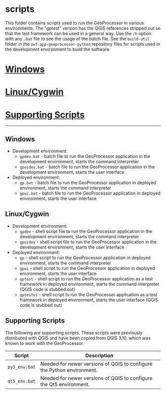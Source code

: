 # scripts #

This folder contains scripts used to run the GeoProcessor in various environments.
The "gptest" version has the QGIS references stripped out so that the test framework can be used in a general way.
Use the `/h` option with any `.bat` file to see the usage of the batch file.
See the `build-util` folder in the `owf-app-geoprocessor-python` repository files
for scripts used in the development environment to build the software.

#   [Windows](#windows)
#   [Linux/Cygwin](#linuxcygwin)
#   [Supporting Scripts](#supporting-scripts)

------

## Windows ##

+ Development environment:
    +   `gpdev.bat` - batch file to run the GeoProcessor application in the development environment,
        starts the command interpreter
    +   `gpuidev.bat` - batch file to run the GeoProcessor application in the development environment,
        starts the user interface
+ Deployed environment:
    -   `gp.bat` - batch file to run the GeoProcessor application in deployed environment,
        starts the command interpreter
    +   `gpui.bat` - batch file to run the GeoProcessor application in deployed environment,
        starts the user interface

## Linux/Cygwin ##

+ Development environment:
    -   `gpdev` - shell script file to run the GeoProcessor application in the development environment,
        starts the command interpreter
    -   `gpuidev` - shell script file to run the GeoProcessor application in the development environment,
        starts the user interface
+ Deployed environment:
    -   `gp` - shell script to run the GeoProcessor application in deployed environment,
        starts the command interpreter
    -   `gpui` - shell script to run the GeoProcessor application in deployed environment,
        starts the user interface
    -   `gptest` - shell script to run the GeoProcessor application as a test framework in deployed environment,
        starts the command interpreter (QGIS code is stubbed out)
    -   `gptestui` - shell script to run the GeoProcessor application as a test framework in deployed environment,
        starts the user interface (QGIS code is stubbed out)

## Supporting Scripts ##

The following are supporting scripts.
These scripts were previously distributed with QGIS and have been copied from QGIS 3.10,
which was known to work with the GeoProcessor.

| **Script** | **Description** |
| -- | -- |
| `py3_env.bat` | Needed for newer versions of QGIS to configure the Python environment. |
| `qt5_env.bat` | Needed for newer versions of QGIS to configure the Qt5 environment. |

